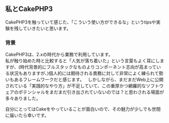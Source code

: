 ## 私とCakePHP3

CakePHP3を触っていて感じた、「こういう使い方ができるな」というtipsや実験を残していきたいと思います。

### 背景
CakePHP3は、2.xの時代から業務で利用しています。  
私が触り始めた時と比較すると「人気が落ち着いた」という言葉もよく耳にしますが、(時代背景的にフルスタックなものよりコンポーネント志向が高まっている状況もありますが、)個人的には期待される責務に対して非常によく練られて勢いもあるフレームワークだと感じます。  
しかしながら、まだまだWeb上に公開されている「実践的なやり方」が不足していて、この重厚かつ網羅的なソフトウェアのポテンシャルをまだまだ引き出されていないのでは？と思わされる場面が多々ありました。

自分にとってはCakeをやっていることが面白いので、その魅力が少しでも世間に届いたら幸いです。
